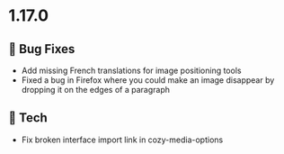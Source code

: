 # 1.17.0

## 🐛 Bug Fixes

* Add missing French translations for image positioning tools
* Fixed a bug in Firefox where you could make an image disappear by dropping it on the edges of a paragraph

## 🔧 Tech

* Fix broken interface import link in cozy-media-options
